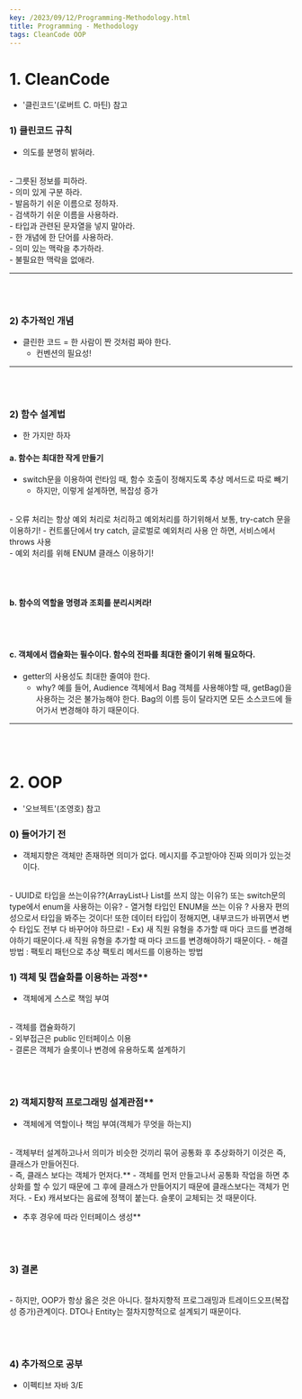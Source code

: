 ```yaml
---
key: /2023/09/12/Programming-Methodology.html
title: Programming - Methodology
tags: CleanCode OOP
---
```


# 1. CleanCode

- '클린코드'(로버트 C. 마틴) 참고

### 1) 클린코드 규칙

- 의도를 분명히 밝혀라.

<br>
- 그릇된 정보를 피하라.

<br>
- 의미 있게 구분 하라.

<br>
- 발음하기 쉬운 이름으로 정하자.

<br>
- 검색하기 쉬운 이름을 사용하라.

<br>
- 타입과 관련된 문자열을 넣지 말아라.

<br>
- 한 개념에 한 단어를 사용하라.

<br>
- 의미 있는 맥락을 추가하라.

<br>
- 불필요한 맥락을 없애라.
 
---

<br><br>
 
### 2) 추가적인 개념

- 클린한 코드 = 한 사람이 짠 것처럼 짜야 한다. 
	- 컨벤션의 필요성!

---

<br><br>

### 2) 함수 설계법

- 한 가지만 하자

#### a. 함수는 최대한 작게 만들기

- switch문을 이용하여 런타임 때, 함수 호출이 정해지도록 추상 메서드로 따로 빼기
	- 하지만, 이렇게 설계하면, 복잡성 증가
	
<br>
- 오류 처리는 항상 예외 처리로 처리하고 예외처리를 하기위해서 보통, try-catch 문을 이용하기!
	- 컨트롤단에서 try catch, 글로벌로 예외처리 사용 안 하면, 서비스에서 throws 사용
	
<br>
- 예외 처리를 위해 ENUM 클래스 이용하기!
	

<br><br>

#### b. 함수의 역할을 명령과 조회를 분리시켜라!


<br><br>

#### c. 객체에서 캡슐화는 필수이다. 함수의 전파를 최대한 줄이기 위해 필요하다.

- getter의 사용성도 최대한 줄여야 한다.
	- why? 예를 들어, Audience 객체에서 Bag 객체를 사용해야할 때, getBag()을 사용하는 것은 불가능해야 한다. Bag의 이름 등이 달라지면 모든 소스코드에 들어가서 변경해야 하기 때문이다.


---

<br><br>

# 2. OOP

- '오브젝트'(조영호) 참고

### 0) 들어가기 전
 
- 객체지향은 객체만 존재하면 의미가 없다. 메시지를 주고받아야 진짜 의미가 있는것이다.

<br>
- UUID로 타입을 쓰는이유??(ArrayList나 List를 쓰지 않는 이유?) 또는 switch문의 type에서 enum을 사용하는 이유?
    - 열거형 타입인 ENUM을 쓰는 이유 ? 사용자 편의성으로서 타입을 봐주는 것이다! 또한 데이터 타입이 정해지면, 내부코드가 바뀌면서 변수 타입도 전부 다 바꾸어야 하므로!
        - Ex) 새 직원 유형을 추가할 때 마다 코드를 변경해야하기 때문이다.새 직원 유형을 추가할 때 마다 코드를 변경해야하기 때문이다.
            - 해결방법 : 팩토리 패턴으로 추상 팩토리 메서드를 이용하는 방법

<br>

### 1) 객체 및 캡슐화를 이용하는 과정**

-  객체에게 스스로 책임 부여 

<br>
-  객체를 캡슐화하기

<br>
-  외부접근은 public 인터페이스 이용 

<br>
-  결론은 객체가 슬롯이나 변경에 유용하도록 설계하기 

<br><br>

### 2) 객체지향적 프로그래밍 설계관점**

-  객체에게 역할이나 책임 부여(객체가 무엇을 하는지) 

<br>
-  객체부터 설계하고나서 의미가 비슷한 것끼리 묶어 공통화 후 추상화하기 이것은 즉, 클래스가 만들어진다.  

<br>
- 즉, 클래스 보다는 객체가 먼저다.**
	- 객체를 먼저 만들고나서 공통화 작업을 하면 추상화를 할 수 있기 때문에 그 후에 클래스가 만들어지기 때문에 클래스보다는 객체가 먼저다.
	- Ex) 캐셔보다는 음료에 정책이 붙는다. 슬롯이 교체되는 것 때문이다.


-  추후 경우에 따라 인터페이스 생성**

<br><br>

### 3) 결론 

<br>
-  하지만, OOP가 항상 옳은 것은 아니다. 절차지향적 프로그래밍과 트레이드오프(복잡성 증가)관계이다. DTO나 Entity는 절차지향적으로 설계되기 때문이다.




<br><br>

### 4) 추가적으로 공부

- 이펙티브 자바 3/E 
 








